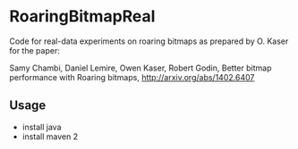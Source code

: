 RoaringBitmapReal
=================

Code for real-data experiments on roaring bitmaps as prepared by O. Kaser
for the paper:

Samy Chambi, Daniel Lemire, Owen Kaser, Robert Godin,
Better bitmap performance with Roaring bitmaps,
http://arxiv.org/abs/1402.6407


Usage 
-------

* install java
* install maven 2